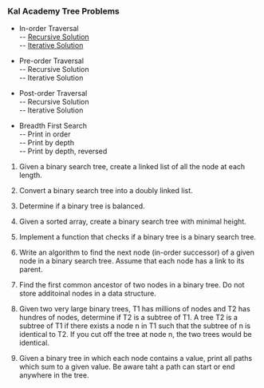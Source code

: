 ### Kal Academy Tree Problems

* In-order Traversal  
-- [Recursive Solution](https://github.com/sarafec/code-challenges/blob/master/tree-problems/inorder-traversal-recursive.js)  
-- [Iterative Solution](https://github.com/sarafec/code-challenges/blob/master/tree-problems/inorder-traversal-iterative.js)  
  
* Pre-order Traversal  
-- Recursive Solution  
-- Iterative Solution  
  
* Post-order Traversal  
-- Recursive Solution  
-- Iterative Solution  
  
* Breadth First Search  
-- Print in order  
-- Print by depth  
-- Print by depth, reversed  
  
1. Given a binary search tree, create a linked list of all the node at each length. 
  
2. Convert a binary search tree into a doubly linked list.
  
3. Determine if a binary tree is balanced.
  
4. Given a sorted array, create a binary search tree with minimal height.
  
5. Implement a function that checks if a binary tree is a binary search tree.
  
6. Write an algorithm to find the next node (in-order successor) of a given node in a binary search tree. Assume that each node has a link to its parent. 
  
7. Find the first common ancestor of two nodes in a binary tree. Do not store additoinal nodes in a data structure.
  
8. Given two very large binary trees, T1 has millions of nodes and T2 has hundres of nodes, determine if T2 is a subtree of T1. 
A tree T2 is a subtree of T1 if there exists a node n in T1 such that the subtree of n is identical to T2. If you cut off the tree at node n, the two trees would be identical.
  
9. Given a binary tree in which each node contains a value, print all paths which sum to a given value. Be aware taht a path can start or end anywhere in the tree.
  